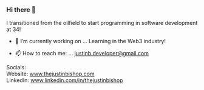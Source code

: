 ### Hi there 👋

I transitioned from the oilfield to start programming in software development at 34!

- 🔭 I’m currently working on ... Learning in the Web3 industry!

- 📫 How to reach me: ... justinb.developer@gmail.com

Socials:   
Website: www.thejustinbishop.com   
LinkedIn: www.linkedin.com/in/thejustinbishop
